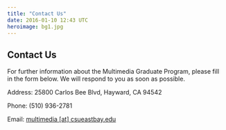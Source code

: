 ```yaml
---
title: "Contact Us"
date: 2016-01-10 12:43 UTC
heroimage: bg1.jpg
---
```

## Contact Us

For further information about the Multimedia Graduate Program, please fill in the form below. We will respond to you as soon as possible.

Address: 25800 Carlos Bee Blvd, Hayward, CA 94542

Phone: (510) 936-2781

Email: [multimedia [at] csueastbay.edu](mailto:multimedia@csueastbay.edu)
